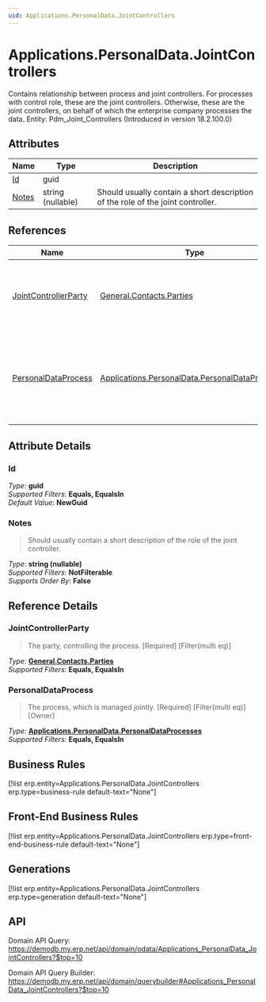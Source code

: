```yaml
---
uid: Applications.PersonalData.JointControllers
---
```

# Applications.PersonalData.JointControllers

Contains relationship between process and joint controllers. For processes with control role, these are the joint controllers. Otherwise, these are the joint controllers, on behalf of which the enterprise company processes the data. Entity: Pdm_Joint_Controllers (Introduced in version 18.2.100.0)

## Attributes

| Name | Type | Description |
| ---- | ---- | --- |
| [Id](Applications.PersonalData.JointControllers.md#id) | guid |  
| [Notes](Applications.PersonalData.JointControllers.md#notes) | string (nullable) | Should usually contain a short description of the role of the joint controller. 

## References

| Name | Type | Description |
| ---- | ---- | --- |
| [JointControllerParty](Applications.PersonalData.JointControllers.md#jointcontrollerparty) | [General.Contacts.Parties](General.Contacts.Parties.md) | The party, controlling the process. [Required] [Filter(multi eq)] |
| [PersonalDataProcess](Applications.PersonalData.JointControllers.md#personaldataprocess) | [Applications.PersonalData.PersonalDataProcesses](Applications.PersonalData.PersonalDataProcesses.md) | The process, which is managed jointly. [Required] [Filter(multi eq)] [Owner] |


## Attribute Details

### Id

_Type_: **guid**  
_Supported Filters_: **Equals, EqualsIn**  
_Default Value_: **NewGuid**  

### Notes

> Should usually contain a short description of the role of the joint controller.

_Type_: **string (nullable)**  
_Supported Filters_: **NotFilterable**  
_Supports Order By_: **False**  


## Reference Details

### JointControllerParty

> The party, controlling the process. [Required] [Filter(multi eq)]

_Type_: **[General.Contacts.Parties](General.Contacts.Parties.md)**  
_Supported Filters_: **Equals, EqualsIn**  

### PersonalDataProcess

> The process, which is managed jointly. [Required] [Filter(multi eq)] [Owner]

_Type_: **[Applications.PersonalData.PersonalDataProcesses](Applications.PersonalData.PersonalDataProcesses.md)**  
_Supported Filters_: **Equals, EqualsIn**  



## Business Rules

[!list erp.entity=Applications.PersonalData.JointControllers erp.type=business-rule default-text="None"]

## Front-End Business Rules

[!list erp.entity=Applications.PersonalData.JointControllers erp.type=front-end-business-rule default-text="None"]

## Generations

[!list erp.entity=Applications.PersonalData.JointControllers erp.type=generation default-text="None"]

## API

Domain API Query:
<https://demodb.my.erp.net/api/domain/odata/Applications_PersonalData_JointControllers?$top=10>

Domain API Query Builder:
<https://demodb.my.erp.net/api/domain/querybuilder#Applications_PersonalData_JointControllers?$top=10>

